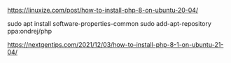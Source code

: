 https://linuxize.com/post/how-to-install-php-8-on-ubuntu-20-04/

sudo apt install software-properties-common
sudo add-apt-repository ppa:ondrej/php


https://nextgentips.com/2021/12/03/how-to-install-php-8-1-on-ubuntu-21-04/